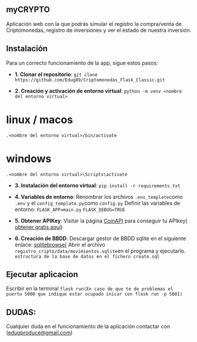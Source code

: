 ## myCRYPTO
Aplicación web con la que podrás simular el registro la compra/venta de Criptomonedas, registro de inversiones y ver el estado de nuestra inversión.

## Instalación 
Para un correcto funcionamiento de la app, sigue estos pasos:
* **1. Clonar el repositorio**:
```git clone https://github.com/Edug89/Criptomonedas_Flask_Classic.git``` 

* **2. Creación y activación de entorno virtual**:
```python -m venv <nombre del entorno virtual>```
# linux / macos
```.<nombre del entorno virtual>/bin/activate```
# windows 
```.<nombre del entorno virtual>\Scripts\activate```

* **3. Instalación del entorno virtual**:
```pip install -r requirements.txt```

* **4. Variables de entorno**:
     Renombrar los archivos ```.env_template```como ```.env``` y el ```config_template.py```como ```config.py```
     Definir las variables de entorno: ```FLASK_APP=main.py``` ```FLASK_DEBUG=TRUE```

* **5. Obtener APIKey**:
	Visitar la página [CoinAPI](https://www.coinapi.io/) para conseguir tu 	APIkey(	[obtener gratis aquí](https://www.coinapi.io/pricing?apikey))

* **6. Creación de BBDD**:
Descargar gestor de BBDD sqlite en el siguiente enlace: [sqlitebrowser](https://sqlitebrowser.org/dl/)
Abrir el archivo ```registro_cripto/data/movimientos.sqlite```en el programa y ejecutarlo. ```estructura de la base de datos en el fichero create.sql```

## Ejecutar aplicacion 
Escribir en la terminal ```flask run(En caso de que te de problemas el puerto 5000 que indique estar ocupado inicar con flask run -p 5001)```

## DUDAS:
Cualquier duda en el funcionamiento de la aplicación contactar con (edugproduce@gmail.com)
